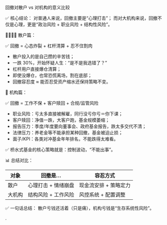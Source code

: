 回撤对散户 vs 对机构的意义比较

✅ 核心结论：
对普通人来说，回撤主要是“心理打击”；
而对大机构来说，回撤不仅是心理，更是“政治风险 + 职业风险 + 结构性风险”。

👨‍👩‍👧‍👦 散户篇：

✅ 回撤 = 心态炸裂 + 杠杆清算 + 忍不住割肉

- 散户投入的是自己攒的辛苦钱；
- 一跌 30%，开始怀疑人生：“是不是我选错了？”
- 杠杆用户直接爆仓清算；
- 即使没爆仓，也常恐慌离场，割在底部；
- 回撤容忍度 ≈ 能否忍受资产缩水还保持策略不变。

🏦 机构篇：

✅ 回撤 = 工作不保 + 客户赎回 + 合规/监管风险

- 职业风险：亏太多直接被解雇，同行没亏你亏＝你下课；
- 客户赎回：净值一跌，大客户跑，基金规模萎缩；
- 报告压力：季度/年度要向董事会、政府基金报告，跌太多交代不清；
- 法律压力：养老金等不能承担某种回撤，基金被迫止损；
- 面子/KPI：各类对冲基金年年排名，不能跌得太难看。

✅ 桥水式基金的核心策略就是：控制波动，“不能出事”。

📊 总结对比：

对象     | 回撤是…                | 容忍方式
--------|------------------------|--------------------------
散户     | 心理打击 + 情绪崩盘    | 现金流安排 + 策略定力
大机构   | 结构风险 + 工作风险    | 风控系统 + 配置调整

✅ 一句话总结：
散户亏钱还活着（只是痛），机构亏钱是“生存系统性风险”。

.
